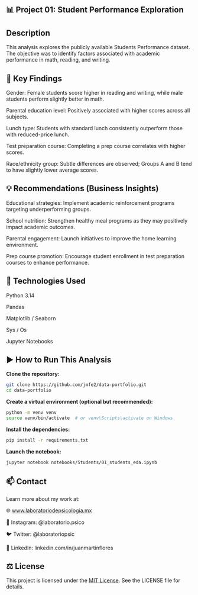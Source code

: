 ## 📊 Project 01: Student Performance Exploration

## Description
This analysis explores the publicly available Students Performance dataset. The objective was to identify factors associated with academic performance in math, reading, and writing.

## 📌 Key Findings

Gender: Female students score higher in reading and writing, while male students perform slightly better in math.

Parental education level: Positively associated with higher scores across all subjects.

Lunch type: Students with standard lunch consistently outperform those with reduced-price lunch.

Test preparation course: Completing a prep course correlates with higher scores.

Race/ethnicity group: Subtle differences are observed; Groups A and B tend to have slightly lower average scores.

## 💡 Recommendations (Business Insights) 

Educational strategies: Implement academic reinforcement programs targeting underperforming groups.

School nutrition: Strengthen healthy meal programs as they may positively impact academic outcomes.

Parental engagement: Launch initiatives to improve the home learning environment.

Prep course promotion: Encourage student enrollment in test preparation courses to enhance performance.

## 🧪 Technologies Used

Python 3.14

Pandas

Matplotlib / Seaborn

Sys / Os

Jupyter Notebooks

## ▶️ How to Run This Analysis

**Clone the repository:**

```bash
git clone https://github.com/jmfe2/data-portfolio.git
cd data-portfolio
```

**Create a virtual environment (optional but recommended):**

```bash
python -m venv venv
source venv/bin/activate  # or venv\Scripts\activate on Windows
```

**Install the dependencies:**

```bash
pip install -r requirements.txt
```

**Launch the notebook:**

```bash
jupyter notebook notebooks/Students/01_students_eda.ipynb
```

## 📫 Contact

Learn more about my work at:

🌐 www.laboratoriodepsicologia.mx

📸 Instagram: @laboratorio.psico

🐦 Twitter: @laboratoriopsic

💼 LinkedIn: linkedin.com/in/juanmartinflores

## ⚖️ License
This project is licensed under the  [MIT License](LICENSE). See the LICENSE file for details.